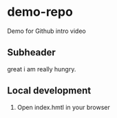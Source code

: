 # demo-repo
Demo for Github intro video

## Subheader

great i am really hungry.


## Local development

1. Open index.hmtl in your browser